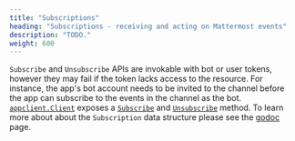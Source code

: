 ```yaml
---
title: "Subscriptions"
heading: "Subscriptions - receiving and acting on Mattermost events"
description: "TODO."
weight: 600
---
```


`Subscribe` and `Unsubscribe` APIs are invokable with bot or user tokens, however they may fail if the token lacks access to the resource. For instance, the app's bot account needs to be invited to the channel before the app can subscribe to the events in the channel as the bot. [`appclient.Client`](https://pkg.go.dev/github.com/mattermost/mattermost-plugin-apps/apps/appclient#Client) exposes a [`Subscribe`](https://pkg.go.dev/github.com/mattermost/mattermost-plugin-apps/apps/appclient#Client.Subscribe) and [`Unsubscribe`](https://pkg.go.dev/github.com/mattermost/mattermost-plugin-apps/apps/appclient#Client.Unsubscribe) method. To learn more about about the `Subscription` data structure please see the [godoc](https://pkg.go.dev/github.com/mattermost/mattermost-plugin-apps/apps#Subscription) page.
